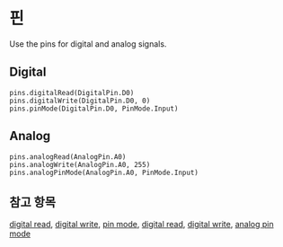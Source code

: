 # 핀

Use the pins for digital and analog signals.

## Digital

```cards
pins.digitalRead(DigitalPin.D0)
pins.digitalWrite(DigitalPin.D0, 0)
pins.pinMode(DigitalPin.D0, PinMode.Input)
```

## Analog

```cards
pins.analogRead(AnalogPin.A0)
pins.analogWrite(AnalogPin.A0, 255)
pins.analogPinMode(AnalogPin.A0, PinMode.Input)
```

## 참고 항목

[digital read](/reference/pins/digital-read), [digital write](/reference/pins/digital-write), [pin mode](/reference/pins/pin-mode), [digital read](/reference/pins/analog-read), [digital write](/reference/pins/analog-write), [analog pin mode](/reference/pins/analog-pin-mode)